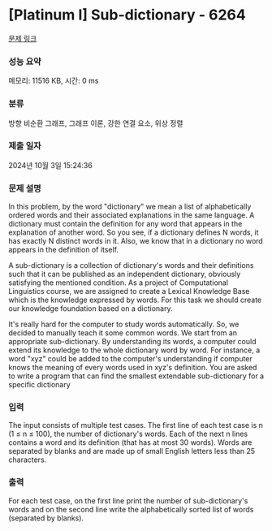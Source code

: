 # [Platinum I] Sub-dictionary - 6264 

[문제 링크](https://www.acmicpc.net/problem/6264) 

### 성능 요약

메모리: 11516 KB, 시간: 0 ms

### 분류

방향 비순환 그래프, 그래프 이론, 강한 연결 요소, 위상 정렬

### 제출 일자

2024년 10월 3일 15:24:36

### 문제 설명

<p>In this problem, by the word "dictionary" we mean a list of alphabetically ordered words and their associated explanations in the same language. A dictionary must contain the definition for any word that appears in the explanation of another word. So you see, if a dictionary defines N words, it has exactly N distinct words in it. Also, we know that in a dictionary no word appears in the definition of itself.</p>

<p>A sub-dictionary is a collection of dictionary's words and their definitions such that it can be published as an independent dictionary, obviously satisfying the mentioned condition. As a project of Computational Linguistics course, we are assigned to create a Lexical Knowledge Base which is the knowledge expressed by words. For this task we should create our knowledge foundation based on a dictionary.</p>

<p>It's really hard for the computer to study words automatically. So, we decided to manually teach it some common words. We start from an appropriate sub-dictionary. By understanding its words, a computer could extend its knowledge to the whole dictionary word by word. For instance, a word "xyz" could be added to the computer's understanding if computer knows the meaning of every words used in xyz's definition. You are asked to write a program that can find the smallest extendable sub-dictionary for a specific dictionary</p>

### 입력 

 <p>The input consists of multiple test cases. The first line of each test case is n (1 ≤ n ≤ 100), the number of dictionary's words. Each of the next n lines contains a word and its definition (that has at most 30 words). Words are separated by blanks and are made up of small English letters less than 25 characters.</p>

### 출력 

 <p>For each test case, on the first line print the number of sub-dictionary's words and on the second line write the alphabetically sorted list of words (separated by blanks).</p>

